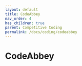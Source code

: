 ```yaml
---
layout: default
title: CodeAbbey
nav_order: 4
has_children: true
parent: Competitive Coding
permalink: /docs/coding/codeabbey
---
```


# CodeAbbey
